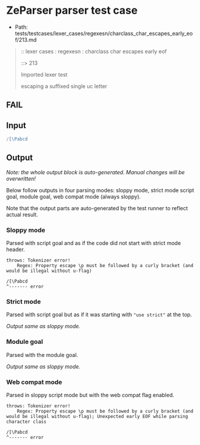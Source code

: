 # ZeParser parser test case

- Path: tests/testcases/lexer_cases/regexesn/charclass_char_escapes_early_eof/213.md

> :: lexer cases : regexesn : charclass char escapes early eof
>
> ::> 213
>
> Imported lexer test
>
> escaping a suffixed single uc letter

## FAIL

## Input

`````js
/[\Pabcd
`````

## Output

_Note: the whole output block is auto-generated. Manual changes will be overwritten!_

Below follow outputs in four parsing modes: sloppy mode, strict mode script goal, module goal, web compat mode (always sloppy).

Note that the output parts are auto-generated by the test runner to reflect actual result.

### Sloppy mode

Parsed with script goal and as if the code did not start with strict mode header.

`````
throws: Tokenizer error!
    Regex: Property escape \p must be followed by a curly bracket (and would be illegal without u-flag)

/[\Pabcd
^------- error
`````

### Strict mode

Parsed with script goal but as if it was starting with `"use strict"` at the top.

_Output same as sloppy mode._

### Module goal

Parsed with the module goal.

_Output same as sloppy mode._

### Web compat mode

Parsed in sloppy script mode but with the web compat flag enabled.

`````
throws: Tokenizer error!
    Regex: Property escape \p must be followed by a curly bracket (and would be illegal without u-flag); Unexpected early EOF while parsing character class

/[\Pabcd
^------- error
`````

